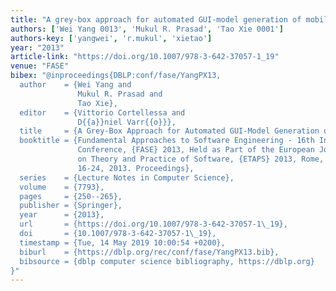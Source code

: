 ```yaml
---
title: "A grey-box approach for automated GUI-model generation of mobile applications"
authors: ['Wei Yang 0013', 'Mukul R. Prasad', 'Tao Xie 0001']
authors-key: ['yangwei', 'r.mukul', 'xietao']
year: "2013"
article-link: "https://doi.org/10.1007/978-3-642-37057-1_19"
venue: "FASE"
bibex: "@inproceedings{DBLP:conf/fase/YangPX13,
  author    = {Wei Yang and
               Mukul R. Prasad and
               Tao Xie},
  editor    = {Vittorio Cortellessa and
               D{{a}}niel Varr{{o}}},
  title     = {A Grey-Box Approach for Automated GUI-Model Generation of Mobile Applications},
  booktitle = {Fundamental Approaches to Software Engineering - 16th International
               Conference, {FASE} 2013, Held as Part of the European Joint Conferences
               on Theory and Practice of Software, {ETAPS} 2013, Rome, Italy, March
               16-24, 2013. Proceedings},
  series    = {Lecture Notes in Computer Science},
  volume    = {7793},
  pages     = {250--265},
  publisher = {Springer},
  year      = {2013},
  url       = {https://doi.org/10.1007/978-3-642-37057-1\_19},
  doi       = {10.1007/978-3-642-37057-1\_19},
  timestamp = {Tue, 14 May 2019 10:00:54 +0200},
  biburl    = {https://dblp.org/rec/conf/fase/YangPX13.bib},
  bibsource = {dblp computer science bibliography, https://dblp.org}
}"
---
```


